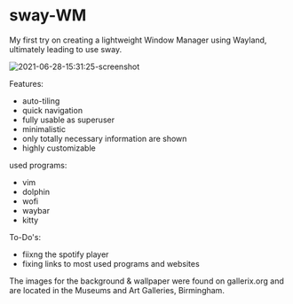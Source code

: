 # sway-WM
My first try on creating a lightweight Window Manager using Wayland, ultimately leading to use sway.

![2021-06-28-15:31:25-screenshot](https://user-images.githubusercontent.com/73176766/123644763-f7efa780-d825-11eb-8194-d1232a5769da.png)


Features:
  - auto-tiling
  - quick navigation
  - fully usable as superuser
  - minimalistic
  - only totally necessary information are shown
  - highly customizable

used programs:
  - vim
  - dolphin
  - wofi
  - waybar
  - kitty

To-Do's:
  - fiixng the spotify player
  - fixing links to most used programs and websites


The images for the background & wallpaper were found on gallerix.org and are located in the Museums and Art Galleries, Birmingham.
